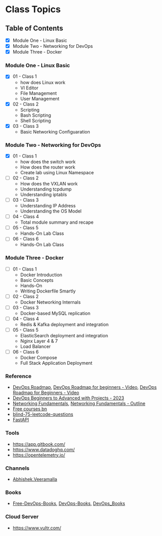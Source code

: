 # Class Topics

## Table of Contents
- [x] Module One - Linux Basic
- [x] Module Two - Networking for DevOps
- [x] Module Three - Docker

### Module One - Linux Basic

- [x] 01 - Class 1
	- how does Linux work
	- VI Editor
	- File Management
	- User Management
- [x] 02 - Class 2
	- Scripting
	- Bash Scripting
	- Shell Scripting
- [x] 03 - Class 3
	- Basic Networking Configuaration


### Module Two - Networking for DevOps

- [x] 01 - Class 1
	- how does the switch work
	- How does the router work
	- Create lab using Linux Namespace
- [ ] 02 - Class 2
	- How does the VXLAN work
	- Understanding tcpdump
	- Understanding iptabls
- [ ] 03 - Class 3
	- Understanding IP Address
	- Understanding the OS Model
- [ ] 04 - Class 4
	- Total module summary and recape
- [ ] 05 - Class 5
	- Hands-On Lab Class
- [ ] 06 - Class 6
	- Hands-On Lab Class
	
### Module Three - Docker

- [ ] 01 - Class 1
	- Docker Introduction
	- Basic Concepts
	- Hands-On
	- Writing Dockerfile Smartly
- [ ] 02 - Class 2
	- Docker Networking Internals
- [ ] 03 - Class 3
	- Docker-based MySQL replication
- [ ] 04 - Class 4
	- Redis & Kafka deployment and integration
- [ ] 05 - Class 5
	- ElasticSearch deployment and integration
	- Nginx Layer 4 & 7
	- Load Balancer
- [ ] 06 - Class 6
	- Docker Compose 
	- Full Stack Application Deployment 


### Reference
- [DevOps Roadmap](https://roadmap.sh/devops), [DevOps Roadmap for beginners - Video](https://youtu.be/7pT0oviBZk0?si=xvZVADoFwJrfrv7D), [DevOps Roadmap for Beginners - Video](https://youtu.be/kZ8_nY-h0ys?si=hBV5RdDkJnD-2kof)
- [DevOps Beginners to Advanced with Projects - 2023](https://www.udemy.com/course/decodingdevops/)
- [Networking Fundamentals](https://www.youtube.com/playlist?list=PLIFyRwBY_4bRLmKfP1KnZA6rZbRHtxmXi), [Networking Fundamentals - Outline](https://www.practicalnetworking.net/index/networking-fundamentals-how-data-moves-through-the-internet/)
- [Free courses bn](https://github.com/EbookFoundation/free-programming-books/blob/main/courses/free-courses-bn.md)
- [blind-75-leetcode-questions](https://leetcode.com/discuss/general-discussion/460599/blind-75-leetcode-questions)
- [FastAPI](https://fastapi.tiangolo.com/tutorial/)

### Tools
- https://app.gitbook.com/
- https://www.datadoghq.com/
- https://opentelemetry.io/

### Channels
- [Abhishek.Veeramalla](https://www.youtube.com/@AbhishekVeeramalla)

### Books
- [Free-DevOps-Books](https://github.com/rootusercop/Free-DevOps-Books-1), [DevOps-Books](https://github.com/manjunath5496/DevOps-Books), [DevOps_Books](https://github.com/rohitg00/DevOps_Books)

### Cloud Server
- https://www.vultr.com/